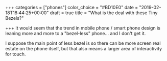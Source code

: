 +++
categories = ["phones"]
color_choice = "#BD10E0"
date = "2019-02-18T18:44:25+00:00"
draft = true
title = "What is the deal with these Tiny Bezels?"

+++
It would seem that the trend in mobile phone / smart phone design is leaning more and more to a "bezel-less" phone... and I don't get it.

I suppose the main point of less bezel is so there can be more screen real estate on the phone itself, but that also means a larger area of interactivity for touch. 